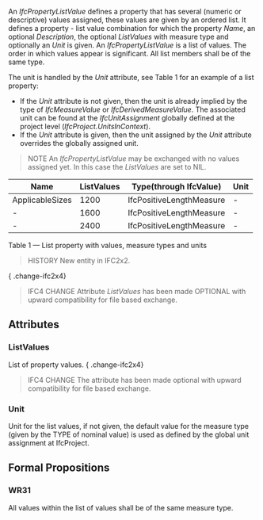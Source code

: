 An _IfcPropertyListValue_ defines a property that has several (numeric or descriptive) values assigned, these values are given by an ordered list. It defines a property - list value combination for which the property _Name_, an optional _Description_, the optional _ListValues_ with measure type and optionally an _Unit_ is given. An _IfcPropertyListValue_ is a list of values. The order in which values appear is significant. All list members shall be of the same type.

<!-- end of short definition -->


The unit is handled by the _Unit_ attribute, see Table 1 for an example of a list property:

* If the _Unit_ attribute is not given, then the unit is already implied by the type of _IfcMeasureValue_ or _IfcDerivedMeasureValue_. The associated unit can be found at the _IfcUnitAssignment_ globally defined at the project level (_IfcProject.UnitsInContext_).
* If the _Unit_ attribute is given, then the unit assigned by the _Unit_ attribute overrides the globally assigned unit.

> NOTE An _IfcPropertyListValue_ may be exchanged with no values assigned yet. In this case the _ListValues_ are set to NIL.

|Name|ListValues|Type(through IfcValue)|Unit|
|--- |--- |--- |--- |
|ApplicableSizes|1200|IfcPositiveLengthMeasure|-|
|-|1600|IfcPositiveLengthMeasure|-|
|-|2400|IfcPositiveLengthMeasure|-|

Table 1 — List property with values, measure types and units

> HISTORY New entity in IFC2x2.

{ .change-ifc2x4}
> IFC4 CHANGE Attribute _ListValues_ has been made OPTIONAL with upward compatibility for file based exchange.

## Attributes

### ListValues
List of property values.
{ .change-ifc2x4}
> IFC4 CHANGE The attribute has been made optional with upward compatibility for file based exchange.

### Unit
Unit for the list values, if not given, the default value for the measure type (given by the TYPE of nominal value) is used as defined by the global unit assignment at IfcProject.

## Formal Propositions

### WR31
All values within the list of values shall be of the same measure type.
